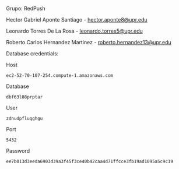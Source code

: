 Grupo: RedPush

Hector Gabriel Aponte Santiago - hector.aponte8@upr.edu

Leonardo Torres De La Rosa - leonardo.torres5@upr.edu

Roberto Carlos Hernandez Martinez - roberto.hernandez13@upr.edu

Database credentials:

Host

    ec2-52-70-107-254.compute-1.amazonaws.com
Database

    dbf63l08prptar
User

    zdnudpfluqghgu
Port

    5432
Password

    ee7b013d3eeda6903d39a3f45f3ce40b42caa4d71ffcce3fb19ad1095a5c9c19
